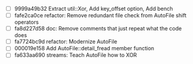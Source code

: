 - [ ] 9999a49b32 Extract util::Xor, Add key_offset option, Add bench
- [ ] fafe2ca0ce refactor: Remove redundant file check from AutoFile shift operators
- [ ] fa8d227d58 doc: Remove comments that just repeat what the code does
- [ ] fa7724bc9d refactor: Modernize AutoFile
- [ ] 000019e158 Add AutoFile::detail_fread member function
- [ ] fa633aa690 streams: Teach AutoFile how to XOR
